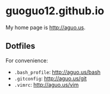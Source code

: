 # guoguo12.github.io
My home page is http://aguo.us.

## Dotfiles

For convenience:

* `.bash_profile`: http://aguo.us/bash
* `.gitconfig`: http://aguo.us/git
* `.vimrc`: http://aguo.us/vim
